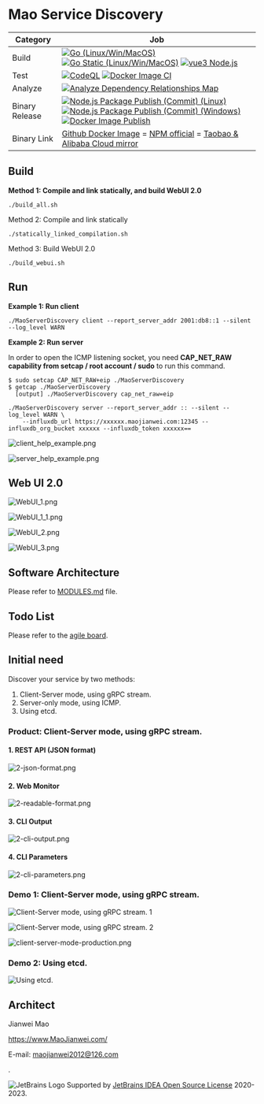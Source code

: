 # Mao Service Discovery
|Category|Job|
|---|---|
|Build|[![Go (Linux/Win/MacOS)](https://github.com/MaoJianwei/Mao_Service_Discovery/actions/workflows/go_all.yml/badge.svg)](https://github.com/MaoJianwei/Mao_Service_Discovery/actions/workflows/go_all.yml) [![Go Static (Linux/Win/MacOS)](https://github.com/MaoJianwei/Mao_Service_Discovery/actions/workflows/go_all_static.yml/badge.svg)](https://github.com/MaoJianwei/Mao_Service_Discovery/actions/workflows/go_all_static.yml) [![vue3 Node.js](https://github.com/MaoJianwei/Mao_Service_Discovery/actions/workflows/vue3-nodejs.yml/badge.svg)](https://github.com/MaoJianwei/Mao_Service_Discovery/actions/workflows/vue3-nodejs.yml)|
|Test|[![CodeQL](https://github.com/MaoJianwei/Mao_Service_Discovery/actions/workflows/codeql-analysis.yml/badge.svg)](https://github.com/MaoJianwei/Mao_Service_Discovery/actions/workflows/codeql-analysis.yml) [![Docker Image CI](https://github.com/MaoJianwei/Mao_Service_Discovery/actions/workflows/docker-image.yml/badge.svg)](https://github.com/MaoJianwei/Mao_Service_Discovery/actions/workflows/docker-image.yml) |
|Analyze|[![Analyze Dependency Relationships Map](https://github.com/MaoJianwei/Mao_Service_Discovery/actions/workflows/analyze_dependency_map.yml/badge.svg)](https://github.com/MaoJianwei/Mao_Service_Discovery/actions/workflows/analyze_dependency_map.yml)|
|Binary Release|[![Node.js Package Publish (Commit) (Linux)](https://github.com/MaoJianwei/Mao_Service_Discovery/actions/workflows/npm-publish-linux.yml/badge.svg)](https://github.com/MaoJianwei/Mao_Service_Discovery/actions/workflows/npm-publish-linux.yml) [![Node.js Package Publish (Commit) (Windows)](https://github.com/MaoJianwei/Mao_Service_Discovery/actions/workflows/npm-publish-windows.yml/badge.svg)](https://github.com/MaoJianwei/Mao_Service_Discovery/actions/workflows/npm-publish-windows.yml) [![Docker Image Publish](https://github.com/MaoJianwei/Mao_Service_Discovery/actions/workflows/docker-publish.yml/badge.svg)](https://github.com/MaoJianwei/Mao_Service_Discovery/actions/workflows/docker-publish.yml)|
|Binary Link|[Github Docker Image](https://github.com/MaoJianwei/Mao_Service_Discovery/pkgs/container/mao_service_discovery) = [NPM official](https://www.npmjs.com/package/mao-service-discovery?activeTab=versions) = [Taobao & Alibaba Cloud mirror](https://npmmirror.com/package/mao-service-discovery)|

## Build

**Method 1: Compile and link statically, and build WebUI 2.0**
```
./build_all.sh
```

Method 2: Compile and link statically
```
./statically_linked_compilation.sh
```

Method 3: Build WebUI 2.0
```
./build_webui.sh
```

## Run

**Example 1: Run client**
```
./MaoServerDiscovery client --report_server_addr 2001:db8::1 --silent --log_level WARN
```

**Example 2: Run server**

In order to open the ICMP listening socket, you need **CAP_NET_RAW capability from setcap / root account / sudo** to run this command.
```
$ sudo setcap CAP_NET_RAW+eip ./MaoServerDiscovery
$ getcap ./MaoServerDiscovery
  [output] ./MaoServerDiscovery cap_net_raw=eip
```
```
./MaoServerDiscovery server --report_server_addr :: --silent --log_level WARN \
    --influxdb_url https://xxxxxx.maojianwei.com:12345 --influxdb_org_bucket xxxxxx --influxdb_token xxxxxx==
```

![client_help_example.png](https://raw.githubusercontent.com/MaoJianwei/MaoServiceDiscovery/master/screenshot/client_help_example.png)

![server_help_example.png](https://raw.githubusercontent.com/MaoJianwei/MaoServiceDiscovery/master/screenshot/server_help_example.png)

## Web UI 2.0

![WebUI_1.png](https://raw.githubusercontent.com/MaoJianwei/MaoServiceDiscovery/master/screenshot/WebUI_1.png)

![WebUI_1_1.png](https://raw.githubusercontent.com/MaoJianwei/MaoServiceDiscovery/master/screenshot/WebUI_1_1.png)

![WebUI_2.png](https://raw.githubusercontent.com/MaoJianwei/MaoServiceDiscovery/master/screenshot/WebUI_2.png)

![WebUI_3.png](https://raw.githubusercontent.com/MaoJianwei/MaoServiceDiscovery/master/screenshot/WebUI_3.png)


## Software Architecture
Please refer to [MODULES.md](https://github.com/MaoJianwei/Mao_Service_Discovery/blob/master/MODULES.md) file.

## Todo List
Please refer to the [agile board](https://github.com/users/MaoJianwei/projects/3).

## Initial need
Discover your service by two methods:

1. Client-Server mode, using gRPC stream.
2. Server-only mode, using ICMP.
3. Using etcd.

### Product: Client-Server mode, using gRPC stream.
#### 1. REST API (JSON format)
![2-json-format.png](https://raw.githubusercontent.com/MaoJianwei/MaoServiceDiscovery/master/screenshot/2-json-format.png)

#### 2. Web Monitor
![2-readable-format.png](https://raw.githubusercontent.com/MaoJianwei/MaoServiceDiscovery/master/screenshot/2-readable-format.png)

#### 3. CLI Output
![2-cli-output.png](https://raw.githubusercontent.com/MaoJianwei/MaoServiceDiscovery/master/screenshot/2-cli-output.png)

#### 4. CLI Parameters
![2-cli-parameters.png](https://raw.githubusercontent.com/MaoJianwei/MaoServiceDiscovery/master/screenshot/2-cli-parameters.png)

### Demo 1: Client-Server mode, using gRPC stream.
![Client-Server mode, using gRPC stream. 1](https://raw.githubusercontent.com/MaoJianwei/MaoServiceDiscovery/master/screenshot/client-server-mode-1.png)

![Client-Server mode, using gRPC stream. 2](https://raw.githubusercontent.com/MaoJianwei/MaoServiceDiscovery/master/screenshot/client-server-mode-2.png)

![client-server-mode-production.png](https://raw.githubusercontent.com/MaoJianwei/MaoServiceDiscovery/master/screenshot/client-server-mode-production.png)

### Demo 2: Using etcd.
![Using etcd.](https://raw.githubusercontent.com/MaoJianwei/Mao_Service_Discovery/master/screenshot/show_using_etcd.png)

## Architect

Jianwei Mao

https://www.MaoJianwei.com/

E-mail: maojianwei2012@126.com

.

![JetBrains Logo](https://account.jetbrains.com/static/favicon.ico) Supported by [JetBrains IDEA Open Source License](https://www.jetbrains.com/?from=Mao_Service_Framework) 2020-2023. 
